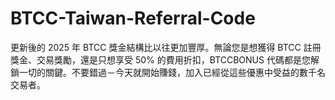 # BTCC-Taiwan-Referral-Code
更新後的 2025 年 BTCC 獎金結構比以往更加豐厚。無論您是想獲得 BTCC 註冊獎金、交易獎勵，還是只想享受 50% 的費用折扣，BTCCBONUS 代碼都是您解鎖一切的關鍵。不要錯過－今天就開始賺錢，加入已經從這些優惠中受益的數千名交易者。
